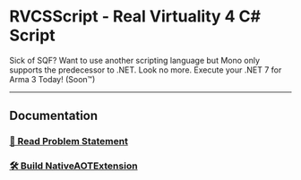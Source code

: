 # RVCSScript - Real Virtuality 4 C# Script
Sick of SQF? Want to use another scripting language but Mono only supports the predecessor to .NET. Look no more. Execute your .NET 7 for Arma 3 Today! (Soon™) 

---
## Documentation
### [🧾 Read Problem Statement](./Docs/ProblemStatement.md)
### [🛠 Build NativeAOTExtension](./NativeAOTExtension/Docs/HowToCLIBuild.md)
